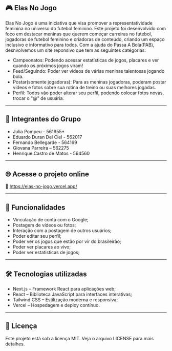 ## 🎮 Elas No Jogo
Elas No Jogo é uma iniciativa que visa promover a representatividade feminina no universo do futebol feminino. Este projeto foi desenvolvido com foco em destacar meninas que querem começar carreiras no futebol, jogadoras de futebol feminino e criadoras de conteúdo, criando um espaço inclusivo e informativo para todos. Com a ajuda do Passa A Bola(PAB), desnvolvemos um site reponsivo que tem as seguintes catégorias:
  - Campeonatos: Podendo acessar estatísticas de jogos, placares e ver quando os próximos jogos viram!
  - Feed/Seguindo: Poder ver vídeos de várias meninas talentosas jogando bola.
  - Postar(somente jogadoras): Para as meninas jogadoras, poderam postar vídeos e fotos sobre sua rotina de treino ou suas melhores jogadas.
  - Perfil: Todos vão poder alterar seu perfil, podendo colocar fotos novas, trocar o "@" de usuária.
 
---

## 👥 Integrantes do Grupo
  - Julia Pompeu – 561955* 
  - Eduardo Duran Del Ciel - 562017
  - Fernando Bellegarde - 564169
  - Giovana Parreira – 562275
  - Henrique Castro de Matos - 564560

---
 
## 🌐 Acesse o projeto online
  🔗 https://elas-no-jogo.vercel.app/
 
---
 
## 🧠 Funcionalidades
 - Vinculação de conta com o Google;
 - Postagem de vídeos ou fotos;
 - Interação com a postagem de outros usuários;
 - Poder editar seu perfil;
 - Poder ver os jogos que estão por vir do brasileirão;
 - Poder ver placares ao vivo;
 - Poder ver estatísticas de jogos;

---

## 🛠️ Tecnologias utilizadas
   - Next.js – Framework React para aplicações web;
   - React – Biblioteca JavaScript para interfaces interativas;
   - Tailwind CSS – Estilização moderna e responsiva;
   - Vercel – Hospedagem e deploy contínuo.
 
---

## 📄 Licença
Este projeto está sob a licença MIT. Veja o arquivo LICENSE para mais detalhes.
